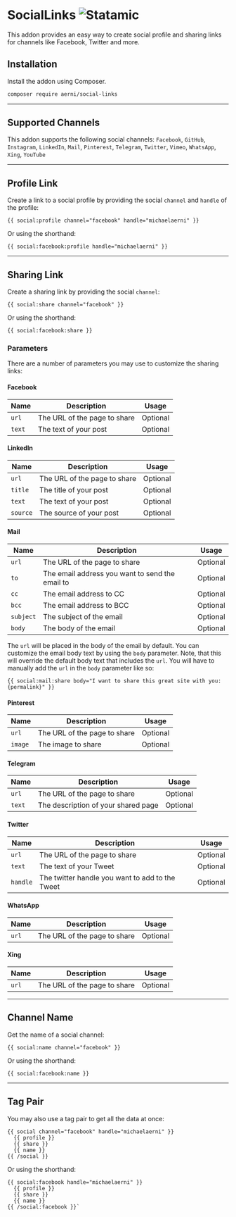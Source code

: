 # SocialLinks ![Statamic](https://flat.badgen.net/badge/Statamic/3.0+/FF269E)
This addon provides an easy way to create social profile and sharing links for channels like Facebook, Twitter and more.

## Installation
Install the addon using Composer.

```bash
composer require aerni/social-links
```

***

## Supported Channels

This addon supports the following social channels:
`Facebook`, `GitHub`, `Instagram`, `LinkedIn`, `Mail`, `Pinterest`, `Telegram`, `Twitter`, `Vimeo`, `WhatsApp`, `Xing`, `YouTube`

***

## Profile Link

Create a link to a social profile by providing the social `channel` and `handle` of the profile:

```antlers
{{ social:profile channel="facebook" handle="michaelaerni" }}
```

Or using the shorthand:

```antlers
{{ social:facebook:profile handle="michaelaerni" }}
```

***

## Sharing Link

Create a sharing link by providing the social `channel`:

```antlers
{{ social:share channel="facebook" }}
```

Or using the shorthand:

```antlers
{{ social:facebook:share }}
```

### Parameters

There are a number of parameters you may use to customize the sharing links:

#### Facebook

| Name | Description | Usage |
|------|-------------|-------|
| `url` | The URL of the page to share | Optional
| `text` | The text of your post | Optional

#### LinkedIn

| Name | Description | Usage |
|------|-------------|-------|
| `url` | The URL of the page to share | Optional
| `title` | The title of your post | Optional
| `text` | The text of your post | Optional
| `source` | The source of your post | Optional

#### Mail

| Name | Description | Usage |
|------|-------------|-------|
| `url` | The URL of the page to share | Optional
| `to` | The email address you want to send the email to | Optional
| `cc` | The email address to CC | Optional
| `bcc` | The email address to BCC | Optional
| `subject` | The subject of the email | Optional
| `body` | The body of the email | Optional

The `url` will be placed in the body of the email by default. You can customize the email body text by using the `body` parameter. Note, that this will override the default body text that includes the `url`. You will have to manually add the `url` in the `body` parameter like so:

```antlers
{{ social:mail:share body="I want to share this great site with you: {permalink}" }}
```

#### Pinterest

| Name | Description | Usage |
|------|-------------|-------|
| `url` | The URL of the page to share | Optional
| `image` | The image to share | Optional

#### Telegram

| Name | Description | Usage |
|------|-------------|-------|
| `url` | The URL of the page to share | Optional
| `text` | The description of your shared page | Optional

#### Twitter

| Name | Description | Usage |
|------|-------------|-------|
| `url` | The URL of the page to share | Optional
| `text` | The text of your Tweet | Optional
| `handle` | The twitter handle you want to add to the Tweet | Optional

#### WhatsApp

| Name | Description | Usage |
|------|-------------|-------|
| `url` | The URL of the page to share | Optional

#### Xing

| Name | Description | Usage |
|------|-------------|-------|
| `url` | The URL of the page to share | Optional


***

## Channel Name

Get the name of a social channel:

```antlers
{{ social:name channel="facebook" }}
```

Or using the shorthand:

```antlers
{{ social:facebook:name }}
```
***

## Tag Pair

You may also use a tag pair to get all the data at once:

```antlers
{{ social channel="facebook" handle="michaelaerni" }}
  {{ profile }}
  {{ share }}
  {{ name }}
{{ /social }}
```

Or using the shorthand:

```antlers
{{ social:facebook handle="michaelaerni" }}
  {{ profile }}
  {{ share }}
  {{ name }}
{{ /social:facebook }}`
```
